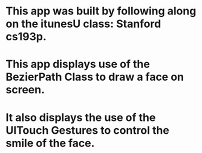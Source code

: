 # This app was built by following along on the itunesU class: Stanford cs193p.  
# This app displays use of the BezierPath Class to draw a face on screen.  
# It also displays the use of the UITouch Gestures to control the smile of the face.
